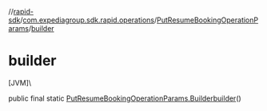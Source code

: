 //[rapid-sdk](../../../index.md)/[com.expediagroup.sdk.rapid.operations](../index.md)/[PutResumeBookingOperationParams](index.md)/[builder](builder.md)

# builder

[JVM]\

public final static [PutResumeBookingOperationParams.Builder](-builder/index.md)[builder](builder.md)()
